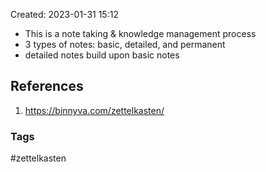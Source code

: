 
Created: 2023-01-31 15:12

- This is a note taking & knowledge management process
- 3 types of notes: basic, detailed, and permanent
- detailed notes build upon basic notes


## References
1. https://binnyva.com/zettelkasten/

### Tags
#zettelkasten 